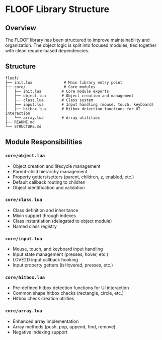 # FLOOF Library Structure

## Overview

The FLOOF library has been structured to improve maintainability and organization. The object logic is split into focused modules, tied together with clean require-based dependencies.

## Structure

```
floof/
├── init.lua              # Main library entry point
├── core/                 # Core modules
│   ├── init.lua         # Core module exports
│   ├── object.lua       # Object creation and management
│   ├── class.lua        # Class system
│   ├── input.lua        # Input handling (mouse, touch, keyboard)
│   ├── hitbox.lua       # Hitbox detection functions for UI interaction
│   └── array.lua        # Array utilities
├── README.md
└── STRUCTURE.md
```

## Module Responsibilities

### `core/object.lua`
- Object creation and lifecycle management
- Parent-child hierarchy management
- Property getters/setters (parent, children, z, enabled, etc.)
- Default callback routing to children
- Object identification and validation

### `core/class.lua`
- Class definition and inheritance
- Mixin support through indexes
- Class instantiation (delegated to object module)
- Named class registry

### `core/input.lua`
- Mouse, touch, and keyboard input handling
- Input state management (presses, hover, etc.)
- LOVE2D input callback hooking
- Input property getters (isHovered, presses, etc.)

### `core/hitbox.lua`
- Pre-defined hitbox detection functions for UI interaction
- Common shape hitbox checks (rectangle, circle, etc.)
- Hitbox check creation utilities

### `core/array.lua`
- Enhanced array implementation
- Array methods (push, pop, append, find, remove)
- Negative indexing support